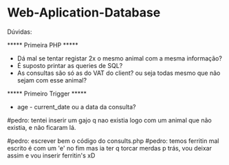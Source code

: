 # Web-Aplication-Database

Dúvidas:

***** Primeira PHP ***** 
- Dá mal se tentar registar 2x o mesmo animal com a mesma informação?
- É suposto printar as queries de SQL?
- As consultas são só as do VAT do client? ou seja todas mesmo que não sejam com esse animal?

***** Primeiro Trigger *****

- age - current_date ou a data da consulta?

#pedro:
tentei inserir um gajo q nao existia logo com um animal que não existia, e não ficaram lá.

#pedro:
escrever bem o código do consults.php
 #pedro:
temos ferritin mal escrito é com um 'e' no fim mas ia ter q torcar merdas p trás, vou deixar assim e vou inserir ferritin's xD
